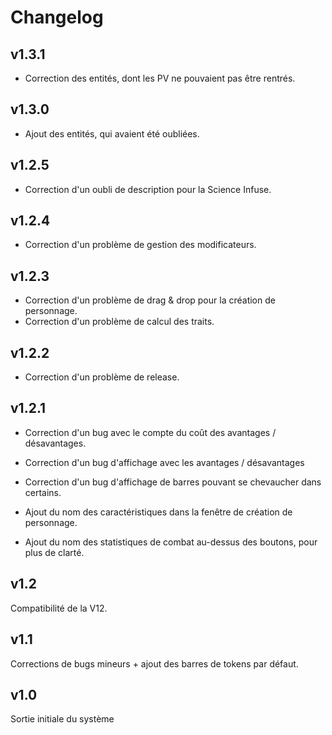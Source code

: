 # Changelog
## v1.3.1
- Correction des entités, dont les PV ne pouvaient pas être rentrés.

## v1.3.0
- Ajout des entités, qui avaient été oubliées.

## v1.2.5
- Correction d'un oubli de description pour la Science Infuse.

## v1.2.4
- Correction d'un problème de gestion des modificateurs.

## v1.2.3
- Correction d'un problème de drag & drop pour la création de personnage.
- Correction d'un problème de calcul des traits.

## v1.2.2
- Correction d'un problème de release.

## v1.2.1
- Correction d'un bug avec le compte du coût des avantages / désavantages.
- Correction d'un bug d'affichage avec les avantages / désavantages
- Correction d'un bug d'affichage de barres pouvant se chevaucher dans certains.

- Ajout du nom des caractéristiques dans la fenêtre de création de personnage.
- Ajout du nom des statistiques de combat au-dessus des boutons, pour plus de clarté.

## v1.2
Compatibilité de la V12.

## v1.1
Corrections de bugs mineurs + ajout des barres de tokens par défaut.

## v1.0
Sortie initiale du système
